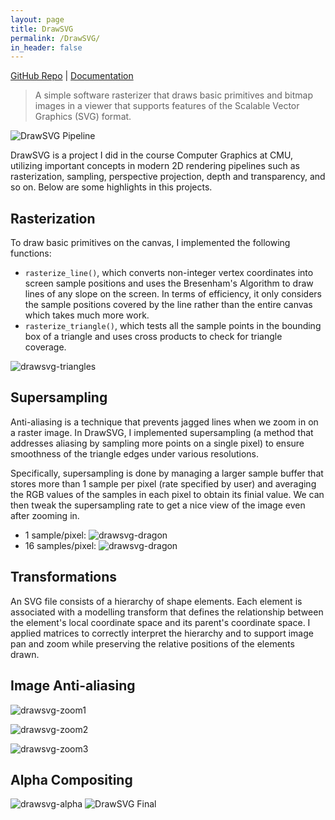 ```yaml
---
layout: page
title: DrawSVG
permalink: /DrawSVG/
in_header: false
---
```

[GitHub Repo](https://github.com/CMU-Graphics/DrawSVG) | [Documentation](https://github.com/CMU-Graphics/DrawSVG/blob/master/README.md)
> A simple software rasterizer that draws basic primitives and bitmap images in a viewer that supports features of the Scalable Vector Graphics (SVG) format.

![DrawSVG Pipeline](../media/drawsvg/DrawSVG-001.png)

DrawSVG is a project I did in the course Computer Graphics at CMU, utilizing important concepts in modern 2D rendering pipelines such as rasterization, sampling, perspective projection, depth and transparency, and so on. Below are some highlights in this projects.

## Rasterization ##
To draw basic primitives on the canvas, I implemented the following functions:
* `rasterize_line()`, which converts non-integer vertex coordinates into screen sample positions and uses the Bresenham's Algorithm to draw lines of any slope on the screen. In terms of efficiency, it only considers the sample positions covered by the line rather than the entire canvas which takes much more work.
* `rasterize_triangle()`, which tests all the sample points in the bounding box of a triangle and uses cross products to check for triangle coverage.

![drawsvg-triangles](../media/drawsvg/DrawSVG-003.jpg)

## Supersampling ##
Anti-aliasing is a technique that prevents jagged lines when we zoom in on a raster image. In DrawSVG, I implemented supersampling (a method that addresses aliasing by sampling more points on a single pixel) to ensure smoothness of the triangle edges under various resolutions.

Specifically, supersampling is done by managing a larger sample buffer that stores more than 1 sample per pixel (rate specified by user) and averaging the RGB values of the samples in each pixel to obtain its finial value. We can then tweak the supersampling rate to get a nice view of the image even after zooming in.

* 1 sample/pixel:
![drawsvg-dragon](../media/drawsvg/DrawSVG-004.jpg)
* 16 samples/pixel:
![drawsvg-dragon](../media/drawsvg/DrawSVG-005.jpg)

## Transformations ##
An SVG file consists of a hierarchy of shape elements. Each element is associated with a modelling transform that defines the relationship between the element's local coordinate space and its parent's coordinate space. I applied matrices to correctly interpret the hierarchy and to support image pan and zoom while preserving the relative positions of the elements drawn.

## Image Anti-aliasing ##

![drawsvg-zoom1](../media/drawsvg/DrawSVG-006.png)

![drawsvg-zoom2](../media/drawsvg/DrawSVG-007.png)

![drawsvg-zoom3](../media/drawsvg/DrawSVG-008.png)

## Alpha Compositing ##
![drawsvg-alpha](../media/drawsvg/DrawSVG-010.jpg)
![DrawSVG Final](../media/drawsvg/DrawSVG-009.png)
